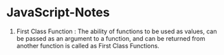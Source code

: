 ﻿# JavaScript-Notes

1. First Class Function : The ability of functions to be used as values, can be passed as an argument to a function, and can be returned from another function is called as First Class Functions.
